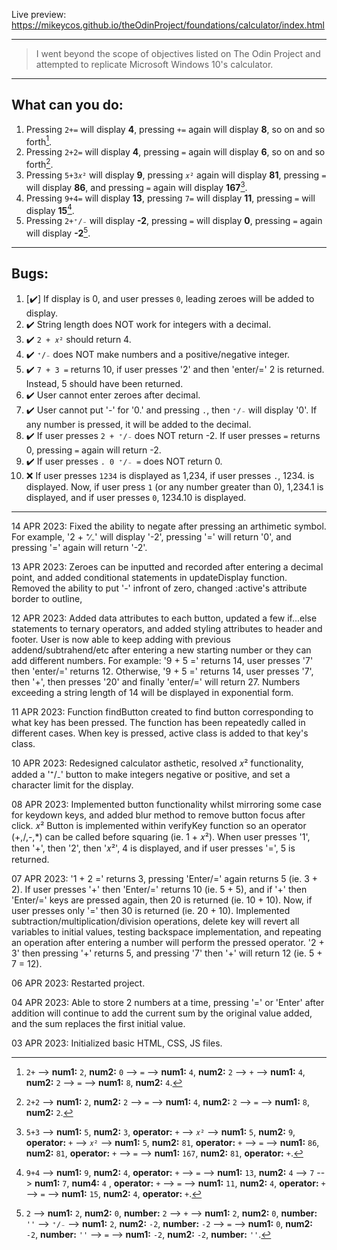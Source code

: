 Live preview: <https://mikeycos.github.io/theOdinProject/foundations/calculator/index.html>

---
> I went beyond the scope of objectives listed on The Odin Project and attempted to replicate Microsoft Windows 10's calculator.
---
## What can you do:
1. Pressing `2+=` will display **4**, pressing `+=` again will display **8**, so on and so forth[^1].  
2. Pressing `2+2=` will display **4**, pressing `=` again will display **6**, so on and so forth[^2].  
3. Pressing `5+3𝑥²` will display **9**, pressing `𝑥²` again will display **81**, pressing `=` will display **86**, and pressing `=` again will display **167**[^3].  
4. Pressing `9+4=` will display **13**, pressing `7=` will display **11**, pressing `=` will display **15**[^4].  
5. Pressing `2+⁺∕₋`  will display **-2**, pressing `=` will display **0**, pressing `=` again will display **-2**[^5].  

[^1]: `2+` --> **num1:** `2`, **num2:** `0` --> `=` --> **num1:** `4`, **num2:** `2` --> `+` --> **num1:** `4`, **num2:** `2` --> `=` --> **num1:** `8`, **num2:** `4`.  
[^2]: `2+2` --> **num1:** `2`, **num2:** `2` --> `=` --> **num1:** `4`, **num2:** `2` --> `=` --> **num1:** `8`, **num2:** `2`.  
[^3]: `5+3` --> **num1:** `5`, **num2:** `3`, **operator:** `+` --> `𝑥²` --> **num1:** `5`, **num2:** `9`, **operator:** `+` --> `𝑥²` --> **num1:** `5`, **num2:** `81`, **operator:** `+` --> `=` --> **num1:** `86`, **num2:** `81`, **operator:** `+` --> `=` --> **num1:** `167`, **num2:** `81`, **operator:** `+`.  
[^4]: `9+4` --> **num1:** `9`, **num2:** `4`, **operator:** `+` --> `=` --> **num1:** `13`, **num2:** `4` --> `7` --> **num1:** `7`, **num4:** `4` , **operator:** `+` --> `=` --> **num1:** `11`, **num2:** `4`, **operator:** `+` --> `=` --> **num1:** `15`, **num2:** `4`, **operator:** `+`.  
[^5]: `2` --> **num1:** `2`, **num2:** `0`, **number:** `2` --> `+` --> **num1:** `2`, **num2:** `0`, **number:** `''` --> `⁺∕₋` --> **num1:** `2`, **num2:** `-2`, **number:** `-2` --> `=` --> **num1:** `0`, **num2:** `-2`, **number:** `''` --> `=` --> **num1:** `-2`, **num2:** `-2`, **number:** `''`.
---
## Bugs:  
1. [:heavy_check_mark:] If display is 0, and user presses `0`, leading zeroes will be added to display.  
2. :heavy_check_mark: String length does NOT work for integers with a decimal.  
3. :heavy_check_mark: `2 + 𝑥²` should return 4.  
4. :heavy_check_mark: `⁺/₋` does NOT make numbers and a positive/negative integer.  
5. :heavy_check_mark: `7 + 3 =` returns 10, if user presses '2' and then 'enter/=' 2 is returned. Instead, 5 should have been returned.  
6. :heavy_check_mark: User cannot enter zeroes after decimal.  
7. :heavy_check_mark: User cannot put '-' for '0.' and pressing `.`, then `⁺∕₋` will display '0'. If any number is pressed, it will be added to the decimal.  
8. :heavy_check_mark: If user presses `2 + ⁺∕₋` does NOT return -2. If user presses `=` returns 0, pressing `=` again will return -2.  
9. :heavy_check_mark: If user presses `. 0 ⁺∕₋ =` does NOT return 0.  
10. :x: If user presses `1234` is displayed as 1,234, if user presses `.`, 1234. is displayed. Now, if user press `1` (or any number greater than 0), 1,234.1 is displayed, and if user presses `0`, 1234.10 is displayed.  
---
14 APR 2023: Fixed the ability to negate after pressing an arthimetic symbol. For example, '2 + ⁺∕₋' will display '-2', pressing '=' will return '0', and pressing '=' again will return '-2'.  

13 APR 2023: Zeroes can be inputted and recorded after entering a decimal point, and added conditional statements in updateDisplay function. Removed the ability to put '-' infront of zero, changed :active's attribute border to outline,   

12 APR 2023: Added data attributes to each button, updated a few if...else statements to ternary operators, and added styling attributes to header and footer. User is now able to keep adding with previous addend/subtrahend/etc after entering a new starting number or they can add different numbers. For example: '9 + 5 =' returns 14, user presses '7' then 'enter/=' returns 12. Otherwise, '9 + 5 =' returns 14, user presses '7', then '+', then presses '20' and finally 'enter/=' will return 27. Numbers exceeding a string length of 14 will be displayed in exponential form.  

11 APR 2023: Function findButton created to find button corresponding to what key has been pressed. The function has been repeatedly called in different cases. When key is pressed, active class is added to that key's class.  

10 APR 2023: Redesigned calculator asthetic, resolved 𝑥² functionality, added a '⁺/₋' button to make integers negative or positive, and set a character limit for the display.  
  
08 APR 2023: Implemented button functionality whilst mirroring some case for keydown keys, and added blur method to remove button focus after click. 𝑥² Button is implemented within verifyKey function so an operator (+,/,-,*) can be called before squaring (ie. 1 + 𝑥²). When user presses '1', then '+', then '2', then '𝑥²', 4 is displayed, and if user presses '=', 5 is returned.
  
07 APR 2023: '1 + 2 =' returns 3, pressing 'Enter/=' again returns 5 (ie. 3 + 2). If user presses '+' then 'Enter/=' returns 10 (ie. 5 + 5), and if '+' then 'Enter/=' keys are pressed again, then 20 is returned (ie. 10 + 10). Now, if user presses only '=' then 30 is returned (ie. 20 + 10). Implemented subtraction/multiplication/division operations, delete key will revert all variables to initial values, testing backspace implementation, and repeating an operation after entering a number will perform the pressed operator. '2 + 3' then pressing '+' returns 5, and pressing '7' then '+' will return 12 (ie. 5 + 7 = 12).
  
06 APR 2023: Restarted project.
  
04 APR 2023: Able to store 2 numbers at a time, pressing '=' or 'Enter' after addition will continue to add the current sum by the original value added, and the sum replaces the first initial value.
  
03 APR 2023: Initialized basic HTML, CSS, JS files.  